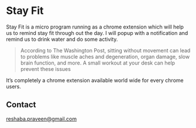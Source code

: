 <h1 class="code-line" data-line-start=0 data-line-end=1 ><a id="Stay_Fit_0"></a>Stay Fit</h1>
<p class="has-line-data" data-line-start="2" data-line-end="3">Stay Fit is a micro program running as a chrome extension which will help us to remind stay fit through out the day. I will popup with a notification and remind us to drink water and do some activity.</p>
<blockquote>
<p class="has-line-data" data-line-start="4" data-line-end="5">According to The Washington Post, sitting without movement can lead to problems like muscle aches and degeneration, organ damage, slow brain function, and more. A small workout at your desk can help prevent these issues</p>
</blockquote>
<p class="has-line-data" data-line-start="6" data-line-end="7">It’s completely a chrome extension available world wide for every chrome users.</p>
<h2 class="code-line" data-line-start=8 data-line-end=10 ><a id="Contact_8"></a>Contact</h2>
<p class="has-line-data" data-line-start="10" data-line-end="11"><a href="mailto:reshaba.praveen@gmail.com">reshaba.praveen@gmail.com</a></p>
